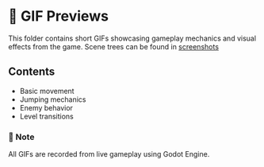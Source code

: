 # 🎥 GIF Previews

This folder contains short GIFs showcasing gameplay mechanics and visual effects from the game.
Scene trees can be found in [screenshots](../screenshots/)

## Contents

- Basic movement
- Jumping mechanics
- Enemy behavior
- Level transitions

### 📌 Note
All GIFs are recorded from live gameplay using Godot Engine.
